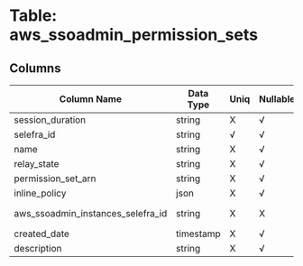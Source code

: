 # Table: aws_ssoadmin_permission_sets

## Columns 

|  Column Name   |  Data Type  | Uniq | Nullable | Description | 
|  ----  | ----  | ----  | ----  | ---- | 
| session_duration | string | X | √ |  | 
| selefra_id | string | √ | √ | random id | 
| name | string | X | √ |  | 
| relay_state | string | X | √ |  | 
| permission_set_arn | string | X | √ |  | 
| inline_policy | json | X | √ |  | 
| aws_ssoadmin_instances_selefra_id | string | X | X | fk to aws_ssoadmin_instances.selefra_id | 
| created_date | timestamp | X | √ |  | 
| description | string | X | √ |  | 


